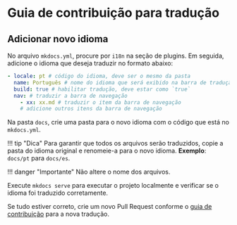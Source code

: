 # Guia de contribuição para tradução

## Adicionar novo idioma

No arquivo `mkdocs.yml`, procure por `i18n` na seção de plugins. Em seguida, adicione o idioma que deseja traduzir no formato abaixo:

```yaml
- locale: pt # código do idioma, deve ser o mesmo da pasta
  name: Português # nome do idioma que será exibido na barra de tradução
  build: true # habilitar tradução, deve estar como `true`
  nav: # traduzir a barra de navegação
    - xx: xx.md # traduzir o item da barra de navegação
    # adicione outros itens da barra de navegação
```

Na pasta `docs`, crie uma pasta para o novo idioma com o código que está no `mkdocs.yml`.

!!! tip "Dica"
    Para garantir que todos os arquivos serão traduzidos, copie a pasta do idioma original e renomeie-a para o novo idioma.
    **Exemplo**: `docs/pt` para `docs/es`.

!!! danger "Importante"
    Não altere o nome dos arquivos.

Execute `mkdocs serve` para executar o projeto localmente e verificar se o idioma foi traduzido corretamente.

Se tudo estiver correto, crie um novo Pull Request conforme o [guia de contribuição](docs.md/#pull-request) para a nova tradução.

